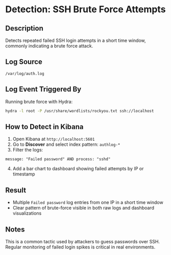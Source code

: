 # Detection: SSH Brute Force Attempts

## Description
Detects repeated failed SSH login attempts in a short time window, commonly indicating a brute force attack.

## Log Source
`/var/log/auth.log`

## Log Event Triggered By
Running brute force with Hydra:
```bash
hydra -l root -P /usr/share/wordlists/rockyou.txt ssh://localhost
```

## How to Detect in Kibana
1. Open Kibana at `http://localhost:5601`
2. Go to **Discover** and select index pattern: `authlog-*`
3. Filter the logs:
```
message: "Failed password" AND process: "sshd"
```
4. Add a bar chart to dashboard showing failed attempts by IP or timestamp

## Result
- Multiple `Failed password` log entries from one IP in a short time window
- Clear pattern of brute-force visible in both raw logs and dashboard visualizations

## Notes
This is a common tactic used by attackers to guess passwords over SSH. Regular monitoring of failed login spikes is critical in real environments.
